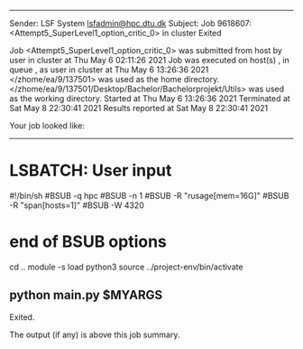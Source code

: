 
------------------------------------------------------------
Sender: LSF System <lsfadmin@hpc.dtu.dk>
Subject: Job 9618607: <Attempt5_SuperLevel1_option_critic_0> in cluster <dcc> Exited

Job <Attempt5_SuperLevel1_option_critic_0> was submitted from host <gbarlogin1> by user <s183914> in cluster <dcc> at Thu May  6 02:11:26 2021
Job was executed on host(s) <n-62-11-62>, in queue <hpc>, as user <s183914> in cluster <dcc> at Thu May  6 13:26:36 2021
</zhome/ea/9/137501> was used as the home directory.
</zhome/ea/9/137501/Desktop/Bachelor/Bachelorprojekt/Utils> was used as the working directory.
Started at Thu May  6 13:26:36 2021
Terminated at Sat May  8 22:30:41 2021
Results reported at Sat May  8 22:30:41 2021

Your job looked like:

------------------------------------------------------------
# LSBATCH: User input
#!/bin/sh
#BSUB -q hpc
#BSUB -n 1
#BSUB -R "rusage[mem=16G]"
#BSUB -R "span[hosts=1]"
#BSUB -W 4320
# end of BSUB options
cd ..
module -s load python3
source ../project-env/bin/activate

python main.py $MYARGS
------------------------------------------------------------

Exited.


The output (if any) is above this job summary.

